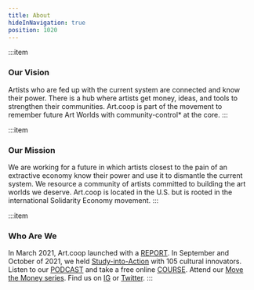 ```yaml
---
title: About
hideInNavigation: true
position: 1020
---
```


:::item

### Our Vision

Artists who are fed up with the current system are connected and know their power. There is a hub where artists get money, ideas, and tools to strengthen their communities. Art.coop is part of the movement to remember future Art Worlds with community-control\* at the core.
:::

:::item

### Our Mission

We are working for a future in which artists closest to the pain of an extractive economy know their power and use it to dismantle the current system.
We resource a community of artists committed to building the art worlds we deserve.
Art.coop is located in the U.S. but is rooted in the international Solidarity Economy movement.
:::

:::item

### Who Are We

In March 2021, Art.coop launched with a [REPORT](http://art.coop/#report). In September and October of 2021, we held [Study-into-Action](http://art.coop/study) with 105 cultural innovators. Listen to our [PODCAST](https://art.coop/#podcast) and take a free online [COURSE](https://art.coop/#courses). Attend our [Move the Money series](https://www.giarts.org/move-money-grantmakers-arts-artcoop-solidarity-economy-discussion-series). Find us on [IG](https://www.instagram.com/_artcoop/) or [Twitter](https://twitter.com/_artcoop).
:::
